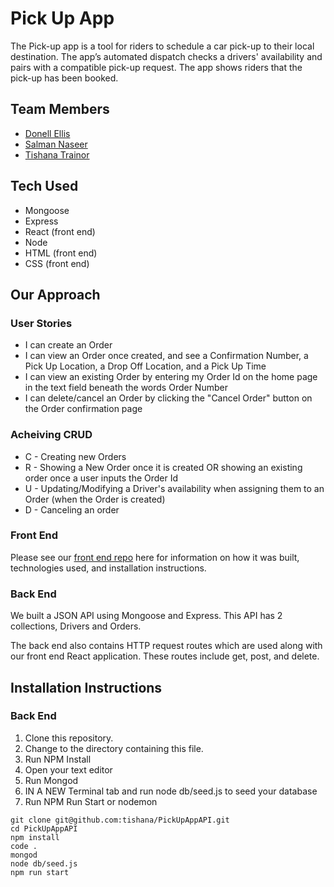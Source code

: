 # Pick Up App

The Pick-up app is a tool for riders to schedule a car pick-up to their local destination. The app’s automated dispatch checks a drivers' availability and pairs with a compatible pick-up request. The app shows riders that the pick-up has been booked.

## Team Members
- [Donell Ellis](https://github.com/donellellis)
- [Salman Naseer](https://github.com/salmannaseer5)
- [Tishana Trainor](https://github.com/tishana)

## Tech Used

- Mongoose
- Express
- React (front end)
- Node
- HTML (front end)
- CSS (front end)

## Our Approach

### User Stories

* I can create an Order
* I can view an Order once created, and see a Confirmation Number, a Pick Up Location, a Drop Off Location, and a Pick Up Time
* I can view an existing Order by entering my Order Id on the home page in the text field beneath the words Order Number 
* I can delete/cancel an Order by clicking the "Cancel Order" button on the Order confirmation page

### Acheiving CRUD

* C - Creating new Orders
* R - Showing a New Order once it is created OR showing an existing order once a user inputs the Order Id
* U - Updating/Modifying a Driver's availability when assigning them to an Order (when the Order is created)
* D - Canceling an order

### Front End
Please see our [front end repo](https://github.com/donellellis/PickUpApp) here for information on how it was built, technologies used, and installation instructions.


### Back End
We built a JSON API using Mongoose and  Express. This API has 2 collections, Drivers and Orders.

The back end also contains HTTP request routes which are used along with our front end React application. These routes include get, post, and delete.



## Installation Instructions

### Back End
1. Clone this repository.
2. Change to the directory containing this file.
3. Run NPM Install
4. Open your text editor
5. Run Mongod
6. IN A NEW Terminal tab and run node db/seed.js to seed your database
7. Run NPM Run Start or nodemon

```
git clone git@github.com:tishana/PickUpAppAPI.git
cd PickUpAppAPI
npm install
code .
mongod
node db/seed.js
npm run start
``` 




